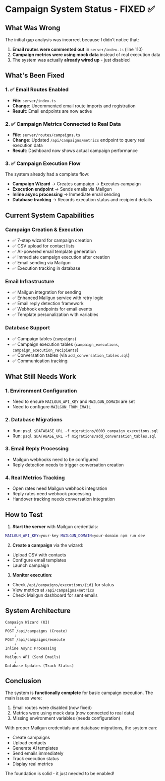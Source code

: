 # Campaign System Status - FIXED ✅

## What Was Wrong
The initial gap analysis was incorrect because I didn't notice that:
1. **Email routes were commented out** in `server/index.ts` (line 110)
2. **Campaign metrics were using mock data** instead of real execution data
3. The system was actually **already wired up** - just disabled

## What's Been Fixed

### 1. ✅ Email Routes Enabled
- **File**: `server/index.ts`
- **Change**: Uncommented email route imports and registration
- **Result**: Email endpoints are now active

### 2. ✅ Campaign Metrics Connected to Real Data
- **File**: `server/routes/campaigns.ts`
- **Change**: Updated `/api/campaigns/metrics` endpoint to query real execution data
- **Result**: Dashboard now shows actual campaign performance

### 3. ✅ Campaign Execution Flow
The system already had a complete flow:
- **Campaign Wizard** → Creates campaign → Executes campaign
- **Execution endpoint** → Sends emails via Mailgun
- **Inline async processing** → Immediate email sending
- **Database tracking** → Records execution status and recipient details

## Current System Capabilities

### Campaign Creation & Execution
- ✅ 7-step wizard for campaign creation
- ✅ CSV upload for contact lists
- ✅ AI-powered email template generation
- ✅ Immediate campaign execution after creation
- ✅ Email sending via Mailgun
- ✅ Execution tracking in database

### Email Infrastructure
- ✅ Mailgun integration for sending
- ✅ Enhanced Mailgun service with retry logic
- ✅ Email reply detection framework
- ✅ Webhook endpoints for email events
- ✅ Template personalization with variables

### Database Support
- ✅ Campaign tables (`campaigns`)
- ✅ Campaign execution tables (`campaign_executions`, `campaign_execution_recipients`)
- ✅ Conversation tables (via `add_conversation_tables.sql`)
- ✅ Communication tracking

## What Still Needs Work

### 1. Environment Configuration
- Need to ensure `MAILGUN_API_KEY` and `MAILGUN_DOMAIN` are set
- Need to configure `MAILGUN_FROM_EMAIL`

### 2. Database Migrations
- Run: `psql $DATABASE_URL -f migrations/0003_campaign_executions.sql`
- Run: `psql $DATABASE_URL -f migrations/add_conversation_tables.sql`

### 3. Email Reply Processing
- Mailgun webhooks need to be configured
- Reply detection needs to trigger conversation creation

### 4. Real Metrics Tracking
- Open rates need Mailgun webhook integration
- Reply rates need webhook processing
- Handover tracking needs conversation integration

## How to Test

1. **Start the server** with Mailgun credentials:
```bash
MAILGUN_API_KEY=your-key MAILGUN_DOMAIN=your-domain npm run dev
```

2. **Create a campaign** via the wizard:
- Upload CSV with contacts
- Configure email templates
- Launch campaign

3. **Monitor execution**:
- Check `/api/campaigns/executions/{id}` for status
- View metrics at `/api/campaigns/metrics`
- Check Mailgun dashboard for sent emails

## System Architecture

```
Campaign Wizard (UI)
    ↓
POST /api/campaigns (Create)
    ↓
POST /api/campaigns/execute
    ↓
Inline Async Processing
    ↓
Mailgun API (Send Emails)
    ↓
Database Updates (Track Status)
```

## Conclusion

The system is **functionally complete** for basic campaign execution. The main issues were:
1. Email routes were disabled (now fixed)
2. Metrics were using mock data (now connected to real data)
3. Missing environment variables (needs configuration)

With proper Mailgun credentials and database migrations, the system can:
- Create campaigns
- Upload contacts
- Generate AI templates
- Send emails immediately
- Track execution status
- Display real metrics

The foundation is solid - it just needed to be enabled!